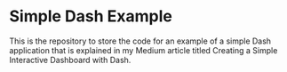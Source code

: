 # Simple Dash Example

This is the repository to store the code for an example of a simple Dash application that is explained in my Medium article titled Creating a Simple Interactive Dashboard with Dash.
